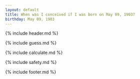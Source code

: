 ```yaml
---
layout: default
title: When was I conceived if I was born on May 09, 1903?
birthday: May 09, 1903
---
```


{% include header.md %}

{% include guess.md %}

{% include calculate.md %}

{% include safety.md %}

{% include footer.md %}



